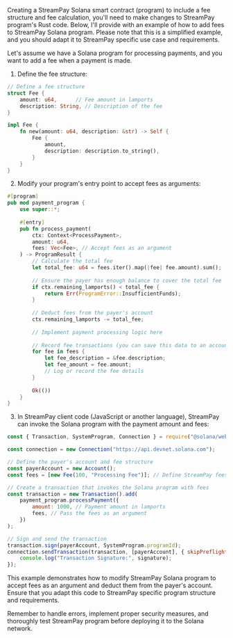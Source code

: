Creating a StreamPay Solana smart contract (program) to include a fee structure and fee calculation, you'll need to make changes to StreamPay program's Rust code. Below, I'll provide with an example of how to add fees to StreamPay Solana program. Please note that this is a simplified example, and you should adapt it to StreamPay specific use case and requirements.

Let's assume we have a Solana program for processing payments, and you want to add a fee when a payment is made.

1. Define the fee structure:

```rust
// Define a fee structure
struct Fee {
    amount: u64,      // Fee amount in lamports
    description: String, // Description of the fee
}

impl Fee {
    fn new(amount: u64, description: &str) -> Self {
        Fee {
            amount,
            description: description.to_string(),
        }
    }
}
```

2. Modify your program's entry point to accept fees as arguments:

```rust
#[program]
pub mod payment_program {
    use super::*;
    
    #[entry]
    pub fn process_payment(
        ctx: Context<ProcessPayment>,
        amount: u64,
        fees: Vec<Fee>, // Accept fees as an argument
    ) -> ProgramResult {
        // Calculate the total fee
        let total_fee: u64 = fees.iter().map(|fee| fee.amount).sum();
        
        // Ensure the payer has enough balance to cover the total fee
        if ctx.remaining_lamports() < total_fee {
            return Err(ProgramError::InsufficientFunds);
        }
        
        // Deduct fees from the payer's account
        ctx.remaining_lamports -= total_fee;
        
        // Implement payment processing logic here
        
        // Record fee transactions (you can save this data to an account or log it)
        for fee in fees {
            let fee_description = &fee.description;
            let fee_amount = fee.amount;
            // Log or record the fee details
        }
        
        Ok(())
    }
}
```

3. In StreamPay client code (JavaScript or another language), StreamPay can invoke the Solana program with the payment amount and fees:

```javascript
const { Transaction, SystemProgram, Connection } = require("@solana/web3.js");

const connection = new Connection("https://api.devnet.solana.com");

// Define the payer's account and fee structure
const payerAccount = new Account();
const fees = [new Fee(100, "Processing Fee")]; // Define StreamPay fees here

// Create a transaction that invokes the Solana program with fees
const transaction = new Transaction().add(
    payment_program.processPayment({
        amount: 1000, // Payment amount in lamports
        fees, // Pass the fees as an argument
    })
);

// Sign and send the transaction
transaction.sign(payerAccount, SystemProgram.programId);
connection.sendTransaction(transaction, [payerAccount], { skipPreflight: false }).then((signature) => {
    console.log("Transaction Signature:", signature);
});
```

This example demonstrates how to modify StreamPay Solana program to accept fees as an argument and deduct them from the payer's account. Ensure that you adapt this code to StreamPay specific program structure and requirements.

Remember to handle errors, implement proper security measures, and thoroughly test StreamPay program before deploying it to the Solana network.